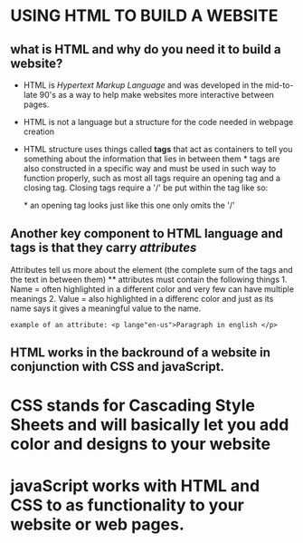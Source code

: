# USING HTML TO BUILD A WEBSITE 

## what is HTML and why do you need it to build a website?

 * HTML is _Hypertext Markup Language_ and was developed in the mid-to-late 90's as a way to help make websites more interactive between pages.

 * HTML is not a language but a structure for the code needed in webpage creation

 * HTML structure uses things called **tags** that act as containers to tell you something about the information that lies in between them
        * tags are also constructed in a specific way and must be used in such way to function properly, such as most all tags require an opening tag and a closing tag. Closing tags require a '/' be put within the tag like so: </p>
        * an opening tag looks just like this one only omits the '/'

## Another key component to HTML language and tags is that they carry **_attributes_** 

Attributes tell us more about the element (the complete sum of the tags and the text in between them)
    ** attributes must contain the following things 
        1. Name = often highlighted in a different color and very few can have multiple meanings
        2. Value = also highlighted in a differenc color and just as its name says it gives a meaningful value to the name.

    example of an attribute: <p lange"en-us">Paragraph in english </p>


## HTML works in the backround of a website in conjunction with CSS and javaScript.

# CSS stands for Cascading Style Sheets and will basically let you add color and designs to your website

# javaScript works with HTML and CSS to as functionality to your website or web pages. 
